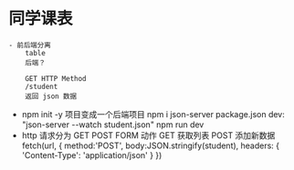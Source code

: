 # 同学课表
    - 前后端分离
        table
        后端？

        GET HTTP Method
        /student
        返回 json 数据

- npm init -y 项目变成一个后端项目
    npm i json-server
    package.json  dev: "json-server --watch student.json"
    npm run dev
- http 请求分为 GET POST FORM 动作
    GET 获取列表
    POST 添加新数据
    fetch(url, {
        method:'POST',
        body:JSON.stringify(student),
        headers: {
            'Content-Type': 'application/json'
        }
    })